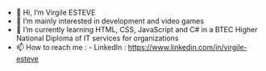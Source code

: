 - 👋 Hi, I’m Virgile ESTEVE
- 👀 I’m mainly interested in development and video games
- 🌱 I’m currently learning HTML, CSS, JavaScript and C# in a BTEC Higher National Diploma of IT services for organizations
- 📫 How to reach me :
              - LinkedIn : https://www.linkedin.com/in/virgile-esteve

<!---
virgileestv21/virgileestv21 is a ✨ special ✨ repository because its `README.md` (this file) appears on your GitHub profile.
You can click the Preview link to take a look at your changes.
--->

<!--- 
- 💞️ I’m looking to collaborate on ...
--->
